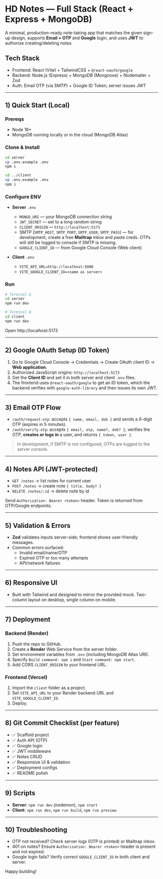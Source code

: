 # HD Notes — Full Stack (React + Express + MongoDB)

A minimal, production-ready note-taking app that matches the given sign-up design, supports **Email + OTP** and **Google** login, and uses **JWT** to authorize creating/deleting notes.

## Tech Stack
- Frontend: React (Vite) + TailwindCSS + `@react-oauth/google`
- Backend: Node.js (Express) + MongoDB (Mongoose) + Nodemailer + Zod
- Auth: Email OTP (via SMTP) + Google ID Token; server issues JWT

---

## 1) Quick Start (Local)

### Prereqs
- Node 18+
- MongoDB running locally or in the cloud (MongoDB Atlas)

### Clone & Install
```bash
cd server
cp .env.example .env
npm i

cd ../client
cp .env.example .env
npm i
```

### Configure ENV
- **Server** `.env`
  - `MONGO_URI` — your MongoDB connection string
  - `JWT_SECRET` — set to a long random string
  - `CLIENT_ORIGIN` — `http://localhost:5173`
  - SMTP (`SMTP_HOST`, `SMTP_PORT`, `SMTP_USER`, `SMTP_PASS`) — for development, create a free **Mailtrap** inbox and paste creds. OTPs will still be logged to console if SMTP is missing.
  - `GOOGLE_CLIENT_ID` — from Google Cloud Console (Web client)

- **Client** `.env`
  - `VITE_API_URL=http://localhost:5000`
  - `VITE_GOOGLE_CLIENT_ID=<same as server>`

### Run
```bash
# Terminal A
cd server
npm run dev

# Terminal B
cd client
npm run dev
```

Open http://localhost:5173

---

## 2) Google OAuth Setup (ID Token)

1. Go to Google Cloud Console → Credentials → Create OAuth client ID → **Web application**.
2. Authorized JavaScript origins: `http://localhost:5173`
3. Get the **Client ID** and set it in both server and client `.env` files.
4. The frontend uses `@react-oauth/google` to get an ID token, which the backend verifies with `google-auth-library` and then issues its own JWT.

---

## 3) Email OTP Flow

- `/auth/request-otp`: accepts `{ name, email, dob }` and sends a 6-digit OTP (expires in 5 minutes).
- `/auth/verify-otp`: accepts `{ email, otp, name?, dob? }`; verifies the OTP, **creates or logs in** a user, and returns `{ token, user }`.

> In development, if SMTP is not configured, OTPs are logged to the server console.

---

## 4) Notes API (JWT-protected)

- `GET /notes` → list notes for current user
- `POST /notes` → create note `{ title, body? }`
- `DELETE /notes/:id` → delete note by id

Send `Authorization: Bearer <token>` header. Token is returned from OTP/Google endpoints.

---

## 5) Validation & Errors

- **Zod** validates inputs server-side; frontend shows user-friendly messages.
- Common errors surfaced:
  - Invalid email/name/OTP
  - Expired OTP or too many attempts
  - API/network failures

---

## 6) Responsive UI

- Built with Tailwind and designed to mirror the provided mock. Two-column layout on desktop, single column on mobile.

---

## 7) Deployment

### Backend (Render)
1. Push the repo to GitHub.
2. Create a **Render** Web Service from the server folder.
3. Set environment variables from `.env` (including MongoDB Atlas URI).
4. Specify `Build command: npm i` and `Start command: npm start`.
5. Add CORS `CLIENT_ORIGIN` to your frontend URL.

### Frontend (Vercel)
1. Import the `client` folder as a project.
2. Set `VITE_API_URL` to your Render backend URL and `VITE_GOOGLE_CLIENT_ID`.
3. Deploy.

---

## 8) Git Commit Checklist (per feature)

- :white_check_mark: Scaffold project
- :white_check_mark: Auth API (OTP)
- :white_check_mark: Google login
- :white_check_mark: JWT middleware
- :white_check_mark: Notes CRUD
- :white_check_mark: Responsive UI & validation
- :white_check_mark: Deployment configs
- :white_check_mark: README polish

---

## 9) Scripts

- **Server**: `npm run dev` (nodemon), `npm start`
- **Client**: `npm run dev`, `npm run build`, `npm run preview`

---

## 10) Troubleshooting

- OTP not received? Check server logs (OTP is printed) or Mailtrap inbox.
- 401 on notes? Ensure `Authorization: Bearer <token>` header is present and not expired.
- Google login fails? Verify correct `GOOGLE_CLIENT_ID` in both client and server.

Happy building!
